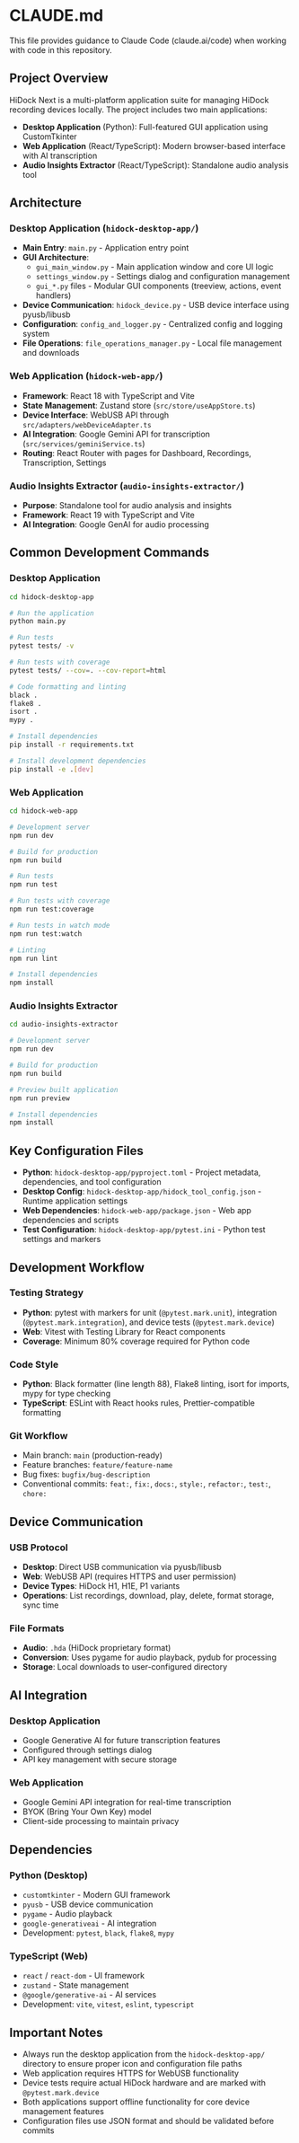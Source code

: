 # CLAUDE.md

This file provides guidance to Claude Code (claude.ai/code) when working with code in this repository.

## Project Overview

HiDock Next is a multi-platform application suite for managing HiDock recording devices locally. The project includes two main applications:

- **Desktop Application** (Python): Full-featured GUI application using CustomTkinter
- **Web Application** (React/TypeScript): Modern browser-based interface with AI transcription
- **Audio Insights Extractor** (React/TypeScript): Standalone audio analysis tool

## Architecture

### Desktop Application (`hidock-desktop-app/`)

- **Main Entry**: `main.py` - Application entry point
- **GUI Architecture**:
  - `gui_main_window.py` - Main application window and core UI logic
  - `settings_window.py` - Settings dialog and configuration management
  - `gui_*.py` files - Modular GUI components (treeview, actions, event handlers)
- **Device Communication**: `hidock_device.py` - USB device interface using pyusb/libusb
- **Configuration**: `config_and_logger.py` - Centralized config and logging system
- **File Operations**: `file_operations_manager.py` - Local file management and downloads

### Web Application (`hidock-web-app/`)

- **Framework**: React 18 with TypeScript and Vite
- **State Management**: Zustand store (`src/store/useAppStore.ts`)
- **Device Interface**: WebUSB API through `src/adapters/webDeviceAdapter.ts`
- **AI Integration**: Google Gemini API for transcription (`src/services/geminiService.ts`)
- **Routing**: React Router with pages for Dashboard, Recordings, Transcription, Settings

### Audio Insights Extractor (`audio-insights-extractor/`)

- **Purpose**: Standalone tool for audio analysis and insights
- **Framework**: React 19 with TypeScript and Vite
- **AI Integration**: Google GenAI for audio processing

## Common Development Commands

### Desktop Application

```bash
cd hidock-desktop-app

# Run the application
python main.py

# Run tests
pytest tests/ -v

# Run tests with coverage
pytest tests/ --cov=. --cov-report=html

# Code formatting and linting
black .
flake8 .
isort .
mypy .

# Install dependencies
pip install -r requirements.txt

# Install development dependencies
pip install -e .[dev]
```

### Web Application

```bash
cd hidock-web-app

# Development server
npm run dev

# Build for production
npm run build

# Run tests
npm run test

# Run tests with coverage
npm run test:coverage

# Run tests in watch mode
npm run test:watch

# Linting
npm run lint

# Install dependencies
npm install
```

### Audio Insights Extractor

```bash
cd audio-insights-extractor

# Development server
npm run dev

# Build for production
npm run build

# Preview built application
npm run preview

# Install dependencies
npm install
```

## Key Configuration Files

- **Python**: `hidock-desktop-app/pyproject.toml` - Project metadata, dependencies, and tool configuration
- **Desktop Config**: `hidock-desktop-app/hidock_tool_config.json` - Runtime application settings
- **Web Dependencies**: `hidock-web-app/package.json` - Web app dependencies and scripts
- **Test Configuration**: `hidock-desktop-app/pytest.ini` - Python test settings and markers

## Development Workflow

### Testing Strategy

- **Python**: pytest with markers for unit (`@pytest.mark.unit`), integration (`@pytest.mark.integration`), and device tests (`@pytest.mark.device`)
- **Web**: Vitest with Testing Library for React components
- **Coverage**: Minimum 80% coverage required for Python code

### Code Style

- **Python**: Black formatter (line length 88), Flake8 linting, isort for imports, mypy for type checking
- **TypeScript**: ESLint with React hooks rules, Prettier-compatible formatting

### Git Workflow

- Main branch: `main` (production-ready)
- Feature branches: `feature/feature-name`
- Bug fixes: `bugfix/bug-description`
- Conventional commits: `feat:`, `fix:`, `docs:`, `style:`, `refactor:`, `test:`, `chore:`

## Device Communication

### USB Protocol

- **Desktop**: Direct USB communication via pyusb/libusb
- **Web**: WebUSB API (requires HTTPS and user permission)
- **Device Types**: HiDock H1, H1E, P1 variants
- **Operations**: List recordings, download, play, delete, format storage, sync time

### File Formats

- **Audio**: `.hda` (HiDock proprietary format)
- **Conversion**: Uses pygame for audio playback, pydub for processing
- **Storage**: Local downloads to user-configured directory

## AI Integration

### Desktop Application

- Google Generative AI for future transcription features
- Configured through settings dialog
- API key management with secure storage

### Web Application

- Google Gemini API integration for real-time transcription
- BYOK (Bring Your Own Key) model
- Client-side processing to maintain privacy

## Dependencies

### Python (Desktop)

- `customtkinter` - Modern GUI framework
- `pyusb` - USB device communication
- `pygame` - Audio playback
- `google-generativeai` - AI integration
- Development: `pytest`, `black`, `flake8`, `mypy`

### TypeScript (Web)

- `react` / `react-dom` - UI framework
- `zustand` - State management
- `@google/generative-ai` - AI services
- Development: `vite`, `vitest`, `eslint`, `typescript`

## Important Notes

- Always run the desktop application from the `hidock-desktop-app/` directory to ensure proper icon and configuration file paths
- Web application requires HTTPS for WebUSB functionality
- Device tests require actual HiDock hardware and are marked with `@pytest.mark.device`
- Both applications support offline functionality for core device management features
- Configuration files use JSON format and should be validated before commits
